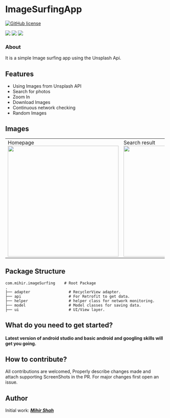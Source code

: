 # ImageSurfingApp
[![GitHub license](https://img.shields.io/badge/License-MIT-blue.svg)](LICENSE)
<p>
<img src="https://img.shields.io/badge/Android-3DDC84?style=for-the-badge&logo=android&logoColor=white"/>  
<img src="https://img.shields.io/badge/Java-ED8B00?style=for-the-badge&logo=java&logoColor=white"/>
<img src="https://img.shields.io/badge/Kotlin-0095D5?&style=for-the-badge&logo=kotlin&logoColor=white"/>
</p>

### About 
It is a simple Image surfing app using the Unsplash Api.

## Features
* Using Images from Unsplash API
* Search for photos
* Zoom In
* Download Images
* Continuous network checking
* Random Images

## Images

<table>
  <tr>
    <td>Homepage<img src="https://user-images.githubusercontent.com/66465511/144702365-b73dcd44-895e-4f53-b566-a9e78196be66.jpg" width="350">
    <td>Search result<img src="https://user-images.githubusercontent.com/66465511/144702366-1dcf8fe9-31e6-46c1-b89c-c7a5596dbf51.jpg" width="350">
    <td>Opening an Image<img src="https://user-images.githubusercontent.com/66465511/144702369-d73a048f-4c42-4720-8e9b-3153e401e1ae.jpg" width="350">
    <td>Random Images<img src="https://user-images.githubusercontent.com/66465511/144702367-50828cc4-1383-435d-a185-81bf1bb5fd2c.jpg" width="350">
</table>

  ## Package Structure
    
    com.mihir.imageSurfing    # Root Package
    .
    ├── adapter                 # RecyclerView adapter.
    ├── api                     # For Retrofit to get data.
    ├── helper                  # helper class for network monitoring.
    ├── model                   # Model classes for saving data.
    ├── ui                      # UI/View layer.
    
  
## What do you need to get started?
#### Latest version of android studio and basic android and googling skills will get you going.

## How to contribute?
All contributions are welcomed, Properly describe changes made and attach supporting ScreenShots in the PR. For major changes first open an issue.

## Author
Initial work: <a href="https://github.com/Miihir79">***Mihir Shah***</a> <br>


